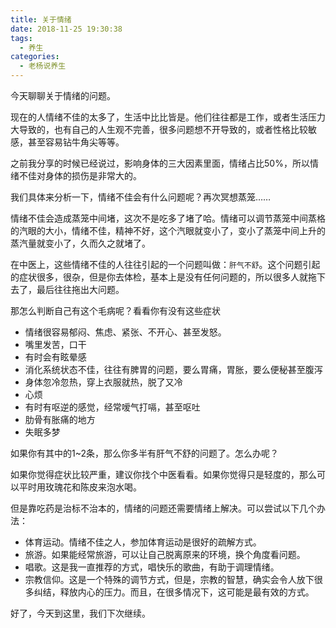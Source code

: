 ```yaml
---
title: 关于情绪
date: 2018-11-25 19:30:38
tags: 
  - 养生
categories:
  - 老杨说养生
---
```


今天聊聊关于情绪的问题。
<!--more-->

现在的人情绪不佳的太多了，生活中比比皆是。他们往往都是工作，或者生活压力大导致的，也有自己的人生观不完善，很多问题想不开导致的，或者性格比较敏感，甚至容易钻牛角尖等等。

之前我分享的时候已经说过，影响身体的三大因素里面，情绪占比50%，所以情绪不佳对身体的损伤是非常大的。

我们具体来分析一下，情绪不佳会有什么问题呢？再次冥想蒸笼……

情绪不佳会造成蒸笼中间堵，这次不是吃多了堵了哈。情绪可以调节蒸笼中间蒸格的汽眼的大小，情绪不佳，精神不好，这个汽眼就变小了，变小了蒸笼中间上升的蒸汽量就变小了，久而久之就堵了。

在中医上，这些情绪不佳的人往往引起的一个问题叫做：`肝气不舒`。这个问题引起的症状很多，很杂，但是你去体检，基本上是没有任何问题的，所以很多人就拖下去了，最后往往拖出大问题。

那怎么判断自己有这个毛病呢？看看你有没有这些症状

- 情绪很容易郁闷、焦虑、紧张、不开心、甚至发怒。
- 嘴里发苦，口干
- 有时会有眩晕感
- 消化系统状态不佳，往往有脾胃的问题，要么胃痛，胃胀，要么便秘甚至腹泻
- 身体忽冷忽热，穿上衣服就热，脱了又冷
- 心烦
- 有时有呕逆的感觉，经常嗳气打嗝，甚至呕吐
- 肋骨有胀痛的地方
- 失眠多梦

如果你有其中的1~2条，那么你多半有肝气不舒的问题了。怎么办呢？

如果你觉得症状比较严重，建议你找个中医看看。如果你觉得只是轻度的，那么可以平时用玫瑰花和陈皮来泡水喝。

但是靠吃药是治标不治本的，情绪的问题还需要情绪上解决。可以尝试以下几个办法：

- 体育运动。情绪不佳之人，参加体育运动是很好的疏解方式。
- 旅游。如果能经常旅游，可以让自己脱离原来的环境，换个角度看问题。
- 唱歌。这是我一直推荐的方式，唱快乐的歌曲，有助于调理情绪。
- 宗教信仰。这是一个特殊的调节方式，但是，宗教的智慧，确实会令人放下很多纠结，释放内心的压力。而且，在很多情况下，这可能是最有效的方式。

好了，今天到这里，我们下次继续。